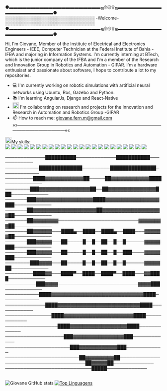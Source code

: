 
  ●▬▬▬▬▬▬▬▬▬▬▬▬▬▬▬▬▬▬▬▬▬ஜ۩۞۩ஜ▬▬▬▬▬▬▬▬▬▬▬▬▬▬▬▬▬▬▬▬▬●<br>
    ░░░░░░░░░░░░░░░░░░░░░░░░░░░░░  -Welcome-  ░░░░░░░░░░░░░░░░░░░░░░░░░░░░░ <br>
  ●▬▬▬▬▬▬▬▬▬▬▬▬▬▬▬▬▬▬▬▬▬ஜ۩۞۩ஜ▬▬▬▬▬▬▬▬▬▬▬▬▬▬▬▬▬▬▬▬▬●<br>

Hi, I'm Giovane, Member of the Institute of Electrical and Electronics Engineers - IEEE, Computer Technician at the Federal Institute of Bahia - IFBA and majoring in Information Systems. I'm currently interning at BTech, which is the junior company of the IFBA and I'm a member of the Research and Innovation Group in Robotics and Automation - GIPAR. I'm a hardware enthusiast and passionate about software, I hope to contribute a lot to my repositories.
- :computer: I'm currently working on robotic simulations with artificial neural networks using Ubuntu, Ros, Gazebo and Python.
- :books: I'm learning AngularJs, Django and React-Native
- <img class="emoji" alt="man_technologist" height="20" width="20" src="https://github.githubassets.com/images/icons/emoji/unicode/1f468-1f4bb.png"> I'm collaborating on research and projects for the Innovation and Research in Automation and Robotics Group -GIPAR
- 📫 How to reach me: giovane.fern.m@gmail.com
<br>»»—————————————————————————————————————————————««<br>

 

<img class="emoji" alt="man_technologist" height="20" width="20" src="https://github.githubassets.com/images/icons/emoji/unicode/1f468-1f4bb.png">My skills: <br>
<img src="https://img.shields.io/badge/Java-ED8B00?style=for-the-badge&logo=java&logoColor=white" />
<img src="https://img.shields.io/badge/Python-FFD43B?style=for-the-badge&logo=python&logoColor=darkgreen" />
<img src="https://img.shields.io/badge/C%2B%2B-00599C?style=for-the-badge&logo=c%2B%2B&logoColor=white" />
<img src="https://img.shields.io/badge/HTML5-E34F26?style=for-the-badge&logo=html5&logoColor=white" />
<img src="https://img.shields.io/badge/CSS3-1572B6?style=for-the-badge&logo=css3&logoColor=white" />
<img src="https://img.shields.io/badge/JavaScript-323330?style=for-the-badge&logo=javascript&logoColor=F7DF1E" />
<img src="https://img.shields.io/badge/PHP-777BB4?style=for-the-badge&logo=php&logoColor=white" />
<img src="https://img.shields.io/badge/MySQL-00000F?style=for-the-badge&logo=mysql&logoColor=white" />
<img src="https://img.shields.io/badge/React-20232A?style=for-the-badge&logo=react&logoColor=61DAFB" />
<img src="https://img.shields.io/badge/PostgreSQL-316192?style=for-the-badge&logo=postgresql&logoColor=white" />
<img src="https://img.shields.io/badge/Bootstrap-563D7C?style=for-the-badge&logo=bootstrap&logoColor=white" />
<img src="https://camo.githubusercontent.com/3231bbda7e177bfaf11cfdc511260570a2489a9c41bf6bfaaee0c942998bc61d/68747470733a2f2f696d672e736869656c64732e696f2f62616467652f2d4769742d3035313232413f7374796c653d666f722d7468652d6261646765266c6f676f3d676974"/>
<img src="https://img.shields.io/badge/jQuery-0769AD?style=for-the-badge&logo=jquery&logoColor=white" />
<img src="https://img.shields.io/badge/Markdown-000000?style=for-the-badge&logo=markdown&logoColor=white" />
<img src="https://img.shields.io/badge/Spring-6DB33F?style=for-the-badge&logo=spring&logoColor=white" />
<img src="https://img.shields.io/badge/Postman-FF6C37?style=for-the-badge&logo=Postman&logoColor=white" />
<img src="https://img.shields.io/badge/Arduino-00979D?style=for-the-badge&logo=Arduino&logoColor=white" />
<img src="https://img.shields.io/badge/Visual_Studio_Code-0078D4?style=for-the-badge&logo=visual%20studio%20code&logoColor=white" />
<img src="https://img.shields.io/badge/Windows-0078D6?style=for-the-badge&logo=windows&logoColor=white" />
<img src="https://img.shields.io/badge/Ubuntu-E95420?style=for-the-badge&logo=ubuntu&logoColor=white" />
<img src="https://img.shields.io/badge/windows%20terminal-4D4D4D?style=for-the-badge&logo=windows%20terminal&logoColor=white" />
<img src="https://img.shields.io/badge/GNU%20Bash-4EAA25?style=for-the-badge&logo=GNU%20Bash&logoColor=white" />
<img src="https://img.shields.io/badge/Notion-000000?style=for-the-badge&logo=notion&logoColor=white" />

─────────────██████████─────────────███████████────────────<br>
───────────██████████████─────────███████████████────────────<br>
─────────████▓▓▓▓▓▓▓▓▓▓▓▓██─────██▓▓▓▓▓▓▓▓▓▓▓▓████────────────<br>
────────███▓▓▓▓▓▓▓▓▓▓▓▓▓▓▓▓██──██▓▓▓▓▓▓▓▓▓▓▓▓▓▓▓███────────────<br>
───────███▓▓▓▓▓▓▓▓▓▓▓▓▓▓▓▓▓▓████▓▓▓▓▓▓▓▓▓▓▓▓▓▓▓▓▓███────────────<br>
───────██▓▓▓▓▓▓▓▓▓▓▓▓▓▓▓▓▓▓▓▓██▓▓▓▓▓▓▓▓▓▓▓▓▓▓▓▓▓▓▓██────────────<br>
───────██▓▓▓▓▓▓▓▓──────────────────────────▓▓▓▓▓▓▓▓██────────────<br>
───────██▓▓▓▓▓▓───████▄──████──████▄──████───▓▓▓▓▓▓██────────────<br>
───────███▓▓▓▓▓───██─────█──█──██──█──█──────▓▓▓▓▓███────────────<br>
───────███▓▓▓▓▓───██─────█──█──██──█──███────▓▓▓▓▓███────────────<br>
────────███▓▓▓▓───██─────█──█──██──█──█──────▓▓▓▓▓██────────────<br>
─────────████▓▓───████▀──████──████▀──████───▓▓████────────────<br>
──────────███▓▓▓▓──────────────────────────▓▓▓▓███────────────<br>
───────────████▓▓▓▓▓▓▓▓▓▓▓▓▓▓▓▓▓▓▓▓▓▓▓▓▓▓▓▓▓████────────────<br>
─────────────████▓▓▓▓▓▓▓▓▓▓▓▓▓▓▓▓▓▓▓▓▓▓▓▓▓▓████────────────<br>
───────────────████▓▓▓▓▓▓▓▓▓▓▓▓▓▓▓▓▓▓▓▓▓▓████────────────<br>
─────────────────████▓▓▓▓▓▓▓▓▓▓▓▓▓▓▓▓▓▓████────────────<br>
───────────────────███▓▓▓▓▓▓▓▓▓▓▓▓▓▓▓▓███────────────<br>
─────────────────────███▓▓▓▓▓▓▓▓▓▓▓▓███────────────<br>
────────────────────────██▓▓▓▓▓▓▓▓▓██─────────────<br>
──────────────────────────██▓▓▓▓▓██─────────────<br>
────────────────────────────█████─────────────<br>

<alysis Panel ><br>
![Giovane GitHub stats](https://github-readme-stats.vercel.app/api?username=Giovane-F-Moreira&show_icons=true&theme=radical)
[![Top Linguagens](https://github-readme-stats.vercel.app/api/top-langs/?username=Giovane-F-Moreira&layout=compact)](https://github.com/Giovane-F-Moreira/github-readme-stats)






